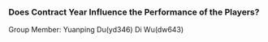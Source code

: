 ### Does Contract Year Influence the Performance of the Players?
 Group Member: Yuanping Du(yd346) Di Wu(dw643)
